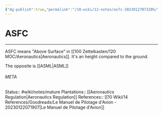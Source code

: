 ```yaml
---
{"dg-publish":true,"permalink":"/10-wiki/12-notes/asfc-20230127073205/"}
---
```


# ASFC
---
ASFC means "Above Surface" in [[100 Zettelkasten/120 MOC/Aeronautics\|Aeronautics]]. It's an height compared to the ground.

The opposite is [[ASML\|ASML]]



###### META
Status:: #wiki/notes/mature 
Plantations:: [[Aeronautics Regulation\|Aeronautics Regulation]]
References:: [[10 Wiki/14 References/Goodreads/Le Manuel de Pilotage d'Avion - 20230122071907\|Le Manuel de Pilotage d'Avion]]
